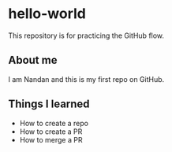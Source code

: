 # hello-world
This repository is for practicing the GitHub flow.

## About me
I am Nandan and this is my first repo on GitHub.

## Things I learned
- How to create a repo
- How to create a PR
- How to merge a PR
